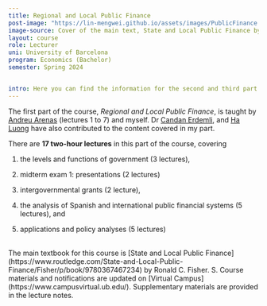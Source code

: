```yaml
---
title: Regional and Local Public Finance
post-image: "https://lin-mengwei.github.io/assets/images/PublicFinance.png"
image-source: Cover of the main text, State and Local Public Finance by Ronald Fisher. 
layout: course
role: Lecturer
uni: University of Barcelona
program: Economics (Bachelor)
semester: Spring 2024


intro: Here you can find the information for the second and third part of <b>Regional and Local Public Finance</b>.
---
```



The first part of the course, *Regional and Local Public Finance*, is taught by [Andreu Arenas](https://sites.google.com/site/andreuarenasweb/home) (lectures 1 to 7) and myself. Dr [Candan Erdemli](https://candanerdemli.com/), and [Ha Luong](https://haluong.weebly.com/) have also contributed to the content covered in my part.

There are **17 two-hour lectures** in this part of the course, covering 

1. the levels and functions of government (3 lectures), 

2. midterm exam 1: presentations (2 lectures)

2. intergovernmental grants (2 lecture), 

3. the analysis of Spanish and international public financial systems (5 lectures), and 

4. applications and policy analyses (5 lectures)


<br>
The main textbook for this course is [State and Local Public Finance](https://www.routledge.com/State-and-Local-Public-Finance/Fisher/p/book/9780367467234) by Ronald C. Fisher. S. Course materials and notifications are updated on [Virtual Campus](https://www.campusvirtual.ub.edu/). Supplementary materials are provided in the lecture notes.
